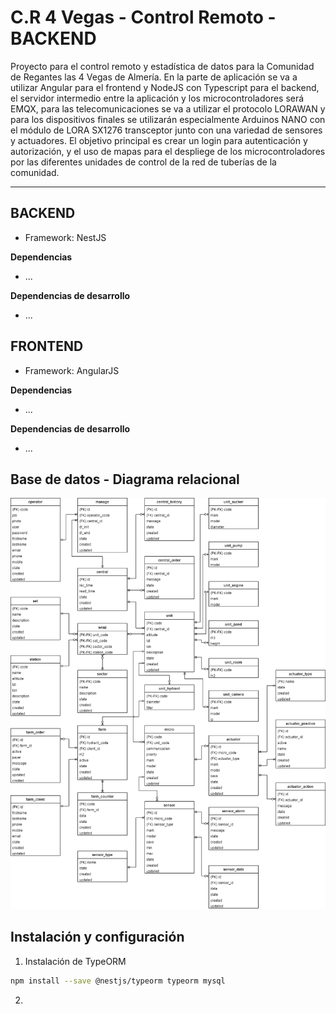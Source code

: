 # C.R 4 Vegas - Control Remoto - BACKEND
Proyecto para el control remoto y estadística de datos para la Comunidad de Regantes las 4 Vegas de Almería. En la parte de aplicación se va a utilizar Angular para el frontend y NodeJS con Typescript para el backend, el servidor intermedio entre la aplicación y los microcontroladores será EMQX, para las telecomunicaciones se va a utilizar el protocolo LORAWAN y para los dispositivos finales se utilizarán especialmente Arduinos NANO con el módulo de LORA SX1276 transceptor junto con una variedad de sensores y actuadores.
El objetivo principal es crear un login para autenticación y autorización, y el uso de mapas para el despliege de los microcontroladores por las diferentes unidades de control de la red de tuberías de la comunidad.

***

## BACKEND
- Framework: NestJS

**Dependencias**
- ...

**Dependencias de desarrollo**
- ...

## FRONTEND
- Framework: AngularJS

**Dependencias**
- ...

**Dependencias de desarrollo**
- ...

## Base de datos - Diagrama relacional
![Diagrama Relacional](/img/cr4vegas_remoto_RELACIONAL_1.png "Diagrama Relacional")

## Instalación y configuración
1. Instalación de TypeORM
```sh
npm install --save @nestjs/typeorm typeorm mysql
```
2. 
